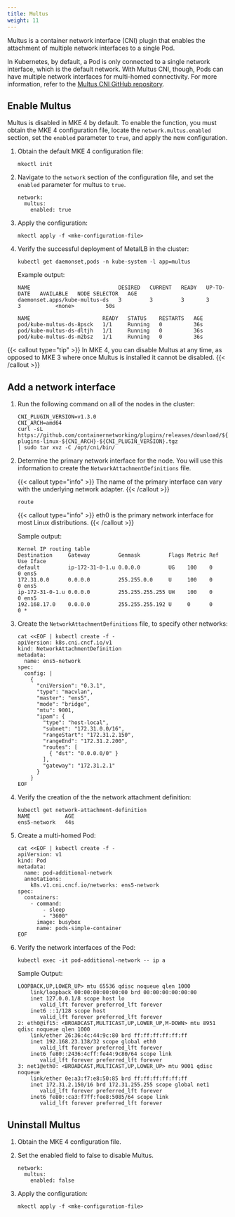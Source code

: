 ```yaml
---
title: Multus
weight: 11
---
```


Multus is a container network interface (CNI) plugin that enables the
attachment of multiple network interfaces to a single Pod.

In Kubernetes, by default, a Pod is only connected to a single network
interface, which is the default network. With Multus CNI, though, Pods can have
multiple network interfaces for multi-homed connectivity. For more information,
refer to the [Multus CNI GitHub repository](https://github.com/k8snetworkplumbingwg/multus-cni).

## Enable Multus

Multus is disabled in MKE 4 by default. To enable the function, you must obtain
the MKE 4 configuration file, locate the `network.multus.enabled` section, set
the `enabled` parameter to `true`, and apply the new configuration.

1. Obtain the default MKE 4 configuration file:

   ```
   mkectl init
   ```

2. Navigate to the `network` section of the configuration file, and set the
   `enabled` parameter for multus to `true`.

   ```
   network:
     multus:
       enabled: true
   ```

3. Apply the configuration:

   ```
   mkectl apply -f <mke-configuration-file>
   ```

4. Verify the successful deployment of MetalLB in the cluster:

   ```
   kubectl get daemonset,pods -n kube-system -l app=multus
   ```

   Example output:

   ```
   NAME                            DESIRED   CURRENT   READY   UP-TO-DATE   AVAILABLE   NODE SELECTOR   AGE
   daemonset.apps/kube-multus-ds   3         3         3       3            3           <none>          50s

   NAME                       READY   STATUS    RESTARTS   AGE
   pod/kube-multus-ds-8psck   1/1     Running   0          36s
   pod/kube-multus-ds-dltjh   1/1     Running   0          36s
   pod/kube-multus-ds-m2bsz   1/1     Running   0          36s
   ```

{{< callout type="tip" >}}
In MKE 4, you can disable Multus at any time, as opposed to MKE 3 where once
Multus is installed it cannot be disabled.
{{< /callout >}}

## Add a network interface

1. Run the following command on all of the nodes in the cluster:

   ```
   CNI_PLUGIN_VERSION=v1.3.0
   CNI_ARCH=amd64
   curl -sL
   https://github.com/containernetworking/plugins/releases/download/${CNI_PLUGIN_VERSION}/cni-plugins-linux-${CNI_ARCH}-${CNI_PLUGIN_VERSION}.tgz
   | sudo tar xvz -C /opt/cni/bin/
   ```

2. Determine the primary network interface for the node. You will use this
   information to create the `NetworkAttachmentDefinitions` file.

   {{< callout type="info" >}}
   The name of the primary interface can vary with the underlying network adapter.
   {{< /callout >}}

   ```
   route
   ```

   {{< callout type="info" >}}
   eth0 is the primary network interface for most Linux distributions.
   {{< /callout >}}

   Sample output:

   ```
   Kernel IP routing table
   Destination     Gateway         Genmask         Flags Metric Ref    Use Iface
   default         ip-172-31-0-1.u 0.0.0.0         UG    100    0        0 ens5
   172.31.0.0      0.0.0.0         255.255.0.0     U     100    0        0 ens5
   ip-172-31-0-1.u 0.0.0.0         255.255.255.255 UH    100    0        0 ens5
   192.168.17.0    0.0.0.0         255.255.255.192 U     0      0        0 *
   ```

3. Create the `NetworkAttachmentDefinitions` file, to specify other networks:

   ```
   cat <<EOF | kubectl create -f -
   apiVersion: k8s.cni.cncf.io/v1
   kind: NetworkAttachmentDefinition
   metadata:
     name: ens5-network
   spec:
     config: |
       {
         "cniVersion": "0.3.1",
         "type": "macvlan",
         "master": "ens5",
         "mode": "bridge",
         "mtu": 9001,
         "ipam": {
           "type": "host-local",
           "subnet": "172.31.0.0/16",
           "rangeStart": "172.31.2.150",
           "rangeEnd": "172.31.2.200",
           "routes": [
             { "dst": "0.0.0.0/0" }
           ],
           "gateway": "172.31.2.1"
         }
       }
   EOF
   ```

4. Verify the creation of the the network attachment definition:

   ```
   kubectl get network-attachment-definition
   NAME           AGE
   ens5-network   44s
   ```

5. Create a multi-homed Pod:

   ```
   cat <<EOF | kubectl create -f -
   apiVersion: v1
   kind: Pod
   metadata:
     name: pod-additional-network
     annotations:
       k8s.v1.cni.cncf.io/networks: ens5-network
   spec:
     containers:
       - command:
           - sleep
           - "3600"
         image: busybox
         name: pods-simple-container
   EOF
   ```

6. Verify the network interfaces of the Pod:

   ```
   kubectl exec -it pod-additional-network -- ip a
   ```

   Sample Output:

   ```
   LOOPBACK,UP,LOWER_UP> mtu 65536 qdisc noqueue qlen 1000
       link/loopback 00:00:00:00:00:00 brd 00:00:00:00:00:00
       inet 127.0.0.1/8 scope host lo
          valid_lft forever preferred_lft forever
       inet6 ::1/128 scope host
          valid_lft forever preferred_lft forever
   2: eth0@if15: <BROADCAST,MULTICAST,UP,LOWER_UP,M-DOWN> mtu 8951 qdisc noqueue qlen 1000
       link/ether 26:36:4c:44:9c:80 brd ff:ff:ff:ff:ff:ff
       inet 192.168.23.138/32 scope global eth0
          valid_lft forever preferred_lft forever
       inet6 fe80::2436:4cff:fe44:9c80/64 scope link
          valid_lft forever preferred_lft forever
   3: net1@eth0: <BROADCAST,MULTICAST,UP,LOWER_UP> mtu 9001 qdisc noqueue
       link/ether 0e:a3:f7:e8:50:85 brd ff:ff:ff:ff:ff:ff
       inet 172.31.2.150/16 brd 172.31.255.255 scope global net1
          valid_lft forever preferred_lft forever
       inet6 fe80::ca3:f7ff:fee8:5085/64 scope link
          valid_lft forever preferred_lft forever
   ```

## Uninstall Multus

1. Obtain the MKE 4 configuration file.

2. Set the enabled field to false to disable Multus.

   ```
   network:
     multus:
       enabled: false
   ```

3. Apply the configuration:

   ```
   mkectl apply -f <mke-configuration-file>
   ```